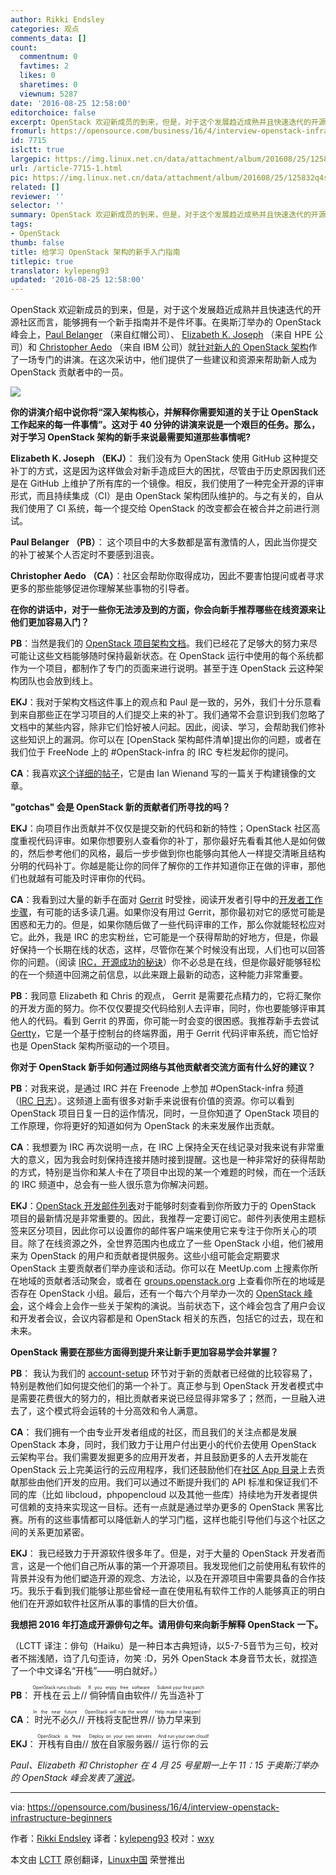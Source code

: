 ```yaml
---
author: Rikki Endsley
categories: 观点
comments_data: []
count:
  commentnum: 0
  favtimes: 2
  likes: 0
  sharetimes: 0
  viewnum: 5287
date: '2016-08-25 12:58:00'
editorchoice: false
excerpt: OpenStack 欢迎新成员的到来，但是，对于这个发展趋近成熟并且快速迭代的开源社区而言，能够拥有一个新手指南并不是件坏事。
fromurl: https://opensource.com/business/16/4/interview-openstack-infrastructure-beginners
id: 7715
islctt: true
largepic: https://img.linux.net.cn/data/attachment/album/201608/25/125832q4s05bi7t5d3q53d.png
url: /article-7715-1.html
pic: https://img.linux.net.cn/data/attachment/album/201608/25/125832q4s05bi7t5d3q53d.png.thumb.jpg
related: []
reviewer: ''
selector: ''
summary: OpenStack 欢迎新成员的到来，但是，对于这个发展趋近成熟并且快速迭代的开源社区而言，能够拥有一个新手指南并不是件坏事。
tags:
- OpenStack
thumb: false
title: 给学习 OpenStack 架构的新手入门指南
titlepic: true
translator: kylepeng93
updated: '2016-08-25 12:58:00'
---
```


OpenStack 欢迎新成员的到来，但是，对于这个发展趋近成熟并且快速迭代的开源社区而言，能够拥有一个新手指南并不是件坏事。在奥斯汀举办的 OpenStack 峰会上，[Paul Belanger](https://twitter.com/pabelanger) （来自红帽公司）、 [Elizabeth K. Joseph](https://twitter.com/pleia2) （来自 HPE 公司）和 [Christopher Aedo](https://twitter.com/docaedo) （来自 IBM 公司）就[针对新人的 OpenStack 架构](https://www.openstack.org/summit/austin-2016/summit-schedule/events/7337)作了一场专门的讲演。在这次采访中，他们提供了一些建议和资源来帮助新人成为 OpenStack 贡献者中的一员。


![](/data/attachment/album/201608/25/125832q4s05bi7t5d3q53d.png)


**你的讲演介绍中说你将“深入架构核心，并解释你需要知道的关于让 OpenStack 工作起来的每一件事情”。这对于 40 分钟的讲演来说是一个艰巨的任务。那么，对于学习 OpenStack 架构的新手来说最需要知道那些事情呢?**


**Elizabeth K. Joseph （EKJ）**： 我们没有为 OpenStack 使用 GitHub 这种提交补丁的方式，这是因为这样做会对新手造成巨大的困扰，尽管由于历史原因我们还是在 GitHub 上维护了所有库的一个镜像。相反，我们使用了一种完全开源的评审形式，而且持续集成（CI）是由 OpenStack 架构团队维护的。与之有关的，自从我们使用了 CI 系统，每一个提交给 OpenStack 的改变都会在被合并之前进行测试。


**Paul Belanger （PB）**： 这个项目中的大多数都是富有激情的人，因此当你提交的补丁被某个人否定时不要感到沮丧。


**Christopher Aedo （CA）**：社区会帮助你取得成功，因此不要害怕提问或者寻求更多的那些能够促进你理解某些事物的引导者。


**在你的讲话中，对于一些你无法涉及到的方面，你会向新手推荐哪些在线资源来让他们更加容易入门？**


**PB**：当然是我们的 [OpenStack 项目架构文档](http://docs.openstack.org/infra/system-config/)。我们已经花了足够大的努力来尽可能让这些文档能够随时保持最新状态。在 OpenStack 运行中使用的每个系统都作为一个项目，都制作了专门的页面来进行说明。甚至于连 OpenStack 云这种架构团队也会放到线上。


**EKJ**：我对于架构文档这件事上的观点和 Paul 是一致的，另外，我们十分乐意看到来自那些正在学习项目的人们提交上来的补丁。我们通常不会意识到我们忽略了文档中的某些内容，除非它们恰好被人问起。因此，阅读、学习，会帮助我们修补这些知识上的漏洞。你可以在 [OpenStack 架构邮件清单]提出你的问题，或者在我们位于 FreeNode 上的 #OpenStack-infra 的 IRC 专栏发起你的提问。


**CA**：我喜欢[这个详细的帖子](https://www.technovelty.org/openstack/image-building-in-openstack-ci.html)，它是由 Ian Wienand 写的一篇关于构建镜像的文章。


**"gotchas" 会是 OpenStack 新的贡献者们所寻找的吗？**


**EKJ**：向项目作出贡献并不仅仅是提交新的代码和新的特性；OpenStack 社区高度重视代码评审。如果你想要别人查看你的补丁，那你最好先看看其他人是如何做的，然后参考他们的风格，最后一步步做到你也能够向其他人一样提交清晰且结构分明的代码补丁。你越是能让你的同伴了解你的工作并知道你正在做的评审，那他们也就越有可能及时评审你的代码。


**CA**：我看到过大量的新手在面对 [Gerrit](https://code.google.com/p/gerrit/) 时受挫，阅读开发者引导中的[开发者工作步骤](http://docs.openstack.org/infra/manual/developers.html#development-workflow)，有可能的话多读几遍。如果你没有用过 Gerrit，那你最初对它的感觉可能是困惑和无力的。但是，如果你随后做了一些代码评审的工作，那么你就能轻松应对它。此外，我是 IRC 的忠实粉丝，它可能是一个获得帮助的好地方，但是，你最好保持一个长期在线的状态，这样，尽管你在某个时候没有出现，人们也可以回答你的问题。（阅读 [IRC，开源成功的秘诀](https://developer.ibm.com/opentech/2015/12/20/irc-the-secret-to-success-in-open-source/)）你不必总是在线，但是你最好能够轻松的在一个频道中回溯之前信息，以此来跟上最新的动态，这种能力非常重要。


**PB**：我同意 Elizabeth 和 Chris 的观点， Gerrit 是需要花点精力的，它将汇聚你的开发方面的努力。你不仅仅要提交代码给别人去评审，同时，你也要能够评审其他人的代码。看到 Gerrit 的界面，你可能一时会变的很困惑。我推荐新手去尝试 [Gertty](https://pypi.python.org/pypi/gertty)，它是一个基于控制台的终端界面，用于 Gerrit 代码评审系统，而它恰好也是 OpenStack 架构所驱动的一个项目。


**你对于 OpenStack 新手如何通过网络与其他贡献者交流方面有什么好的建议？**


**PB**：对我来说，是通过 IRC 并在 Freenode 上参加 #OpenStack-infra 频道（[IRC 日志](http://eavesdrop.openstack.org/irclogs/%23openstack-infra/)）。这频道上面有很多对新手来说很有价值的资源。你可以看到 OpenStack 项目日复一日的运作情况，同时，一旦你知道了 OpenStack 项目的工作原理，你将更好的知道如何为 OpenStack 的未来发展作出贡献。


**CA**：我想要为 IRC 再次说明一点，在 IRC 上保持全天在线记录对我来说有非常重大的意义，因为我会时刻保持连接并随时接到提醒。这也是一种非常好的获得帮助的方式，特别是当你和某人卡在了项目中出现的某一个难题的时候，而在一个活跃的 IRC 频道中，总会有一些人很乐意为你解决问题。


**EKJ**：[OpenStack 开发邮件列表](http://lists.openstack.org/cgi-bin/mailman/listinfo/openstack-dev)对于能够时刻查看到你所致力于的 OpenStack 项目的最新情况是非常重要的。因此，我推荐一定要订阅它。邮件列表使用主题标签来区分项目，因此你可以设置你的邮件客户端来使用它来专注于你所关心的项目。除了在线资源之外，全世界范围内也成立了一些 OpenStack 小组，他们被用来为 OpenStack 的用户和贡献者提供服务。这些小组可能会定期要求 OpenStack 主要贡献者们举办座谈和活动。你可以在 MeetUp.com 上搜素你所在地域的贡献者活动聚会，或者在 [groups.openstack.org](https://groups.openstack.org/) 上查看你所在的地域是否存在 OpenStack 小组。最后，还有一个每六个月举办一次的 [OpenStack 峰会](https://www.openstack.org/summit/)，这个峰会上会作一些关于架构的演说。当前状态下，这个峰会包含了用户会议和开发者会议，会议内容都是和 OpenStack 相关的东西，包括它的过去，现在和未来。


**OpenStack 需要在那些方面得到提升来让新手更加容易学会并掌握？**


**PB**： 我认为我们的 [account-setup](http://docs.openstack.org/infra/manual/developers.html#account-setup) 环节对于新的贡献者已经做的比较容易了，特别是教他们如何提交他们的第一个补丁。真正参与到 OpenStack 开发者模式中是需要花费很大的努力的，相比贡献者来说已经显得非常多了；然而，一旦融入进去了，这个模式将会运转的十分高效和令人满意。


**CA**： 我们拥有一个由专业开发者组成的社区，而且我们的关注点都是发展 OpenStack 本身，同时，我们致力于让用户付出更小的代价去使用 OpenStack 云架构平台。我们需要发掘更多的应用开发者，并且鼓励更多的人去开发能在 OpenStack 云上完美运行的云应用程序，我们还鼓励他们在[社区 App 目录](https://apps.openstack.org/)上去贡献那些由他们开发的应用。我们可以通过不断提升我们的 API 标准和保证我们不同的库（比如 libcloud，phpopencloud 以及其他一些库）持续地为开发者提供可信赖的支持来实现这一目标。还有一点就是通过举办更多的 OpenStack 黑客比赛。所有的这些事情都可以降低新人的学习门槛，这样也能引导他们与这个社区之间的关系更加紧密。


**EKJ**： 我已经致力于开源软件很多年了。但是，对于大量的 OpenStack 开发者而言，这是一个他们自己所从事的第一个开源项目。我发现他们之前使用私有软件的背景并没有为他们塑造开源的观念、方法论，以及在开源项目中需要具备的合作技巧。我乐于看到我们能够让那些曾经一直在使用私有软件工作的人能够真正的明白他们在开源如软件社区所从事的事情的巨大价值。


**我想把 2016 年打造成开源俳句之年。请用俳句来向新手解释 OpenStack 一下。**


（LCTT 译注：俳句（Haiku）是一种日本古典短诗，以5-7-5音节为三句，校对者不揣浅陋，诌了几句歪诗，勿笑 :D，另外 OpenStack 本身音节太长，就捏造了一个中文译名“开栈”——明白就好。）


**PB**： <ruby> 开栈在云上 <rp>  （ </rp> <rt>  OpenStack runs clouds </rt> <rp>  ） </rp></ruby>//<ruby> 倘钟情自由软件 <rp>  （ </rp> <rt>  If you enjoy free software </rt> <rp>  ） </rp></ruby>//<ruby> 先当造补丁 <rp>  （ </rp> <rt>  Submit your first patch </rt> <rp>  ） </rp></ruby>


**CA**：<ruby> 时光不必久 <rp>  （ </rp> <rt>  In the near future </rt> <rp>  ） </rp></ruby>//<ruby> 开栈将支配世界 <rp>  （ </rp> <rt>  OpenStack will rule the world </rt> <rp>  ） </rp></ruby>//<ruby> 协力早来到 <rp>  （ </rp> <rt>  Help make it happen! </rt> <rp>  ） </rp></ruby>


**EKJ**：<ruby> 开栈有自由 <rp>  （ </rp> <rt>  OpenStack is free </rt> <rp>  ） </rp></ruby>//<ruby> 放在自家服务器 <rp>  （ </rp> <rt>  Deploy on your own servers </rt> <rp>  ） </rp></ruby>//<ruby> 运行你的云 <rp>  （ </rp> <rt>  And run your own cloud! </rt> <rp>  ） </rp></ruby>


*Paul、Elizabeth 和 Christopher 在 4 月 25 号星期一上午 11：15 于奥斯汀举办的 OpenStack 峰会发表了[演说](https://www.openstack.org/summit/austin-2016/summit-schedule/events/7337)。*




---


via: <https://opensource.com/business/16/4/interview-openstack-infrastructure-beginners>


作者：[Rikki Endsley](http://rikkiendsley.com/) 译者：[kylepeng93](https://github.com/kylepeng93) 校对：[wxy](https://github.com/wxy)


本文由 [LCTT](https://github.com/LCTT/TranslateProject) 原创翻译，[Linux中国](https://linux.cn/) 荣誉推出